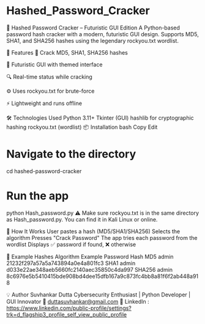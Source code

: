 # Hashed_Password_Cracker
🔐 Hashed Password Cracker – Futuristic GUI Edition
A Python-based password hash cracker with a modern, futuristic GUI design.
Supports MD5, SHA1, and SHA256 hashes using the legendary rockyou.txt wordlist.

🚀 Features
🧠 Crack MD5, SHA1, SHA256 hashes

🌌 Futuristic GUI with themed interface

🔍 Real-time status while cracking

⚙️ Uses rockyou.txt for brute-force

⚡ Lightweight and runs offline

🛠️ Technologies Used
Python 3.11+
Tkinter (GUI)
hashlib for cryptographic hashing
rockyou.txt (wordlist)
📦 Installation
bash
Copy
Edit

# Navigate to the directory
cd hashed-password-cracker

# Run the app
python Hash_password.py
⚠️ Make sure rockyou.txt is in the same directory as Hash_password.py.
You can find it in Kali Linux or online.

🧪 How It Works
User pastes a hash (MD5/SHA1/SHA256)
Selects the algorithm
Presses "Crack Password"
The app tries each password from the wordlist
Displays ✅ password if found, ❌ otherwise

📖 Example Hashes
Algorithm	Example Password	Hash
MD5	admin	21232f297a57a5a743894a0e4a801fc3
SHA1	admin	d033e22ae348aeb5660fc2140aec35850c4da997
SHA256	admin	8c6976e5b5410415bde908bd4dee15dfb167a9c873fc4bb8a81f6f2ab448a918

💡 Author
Suvhankar Dutta
Cybersecurity Enthusiast | Python Developer | GUI Innovator
📧 duttasuvhankar@gmail.com
🔗 LinkedIn : https://www.linkedin.com/public-profile/settings?trk=d_flagship3_profile_self_view_public_profile
